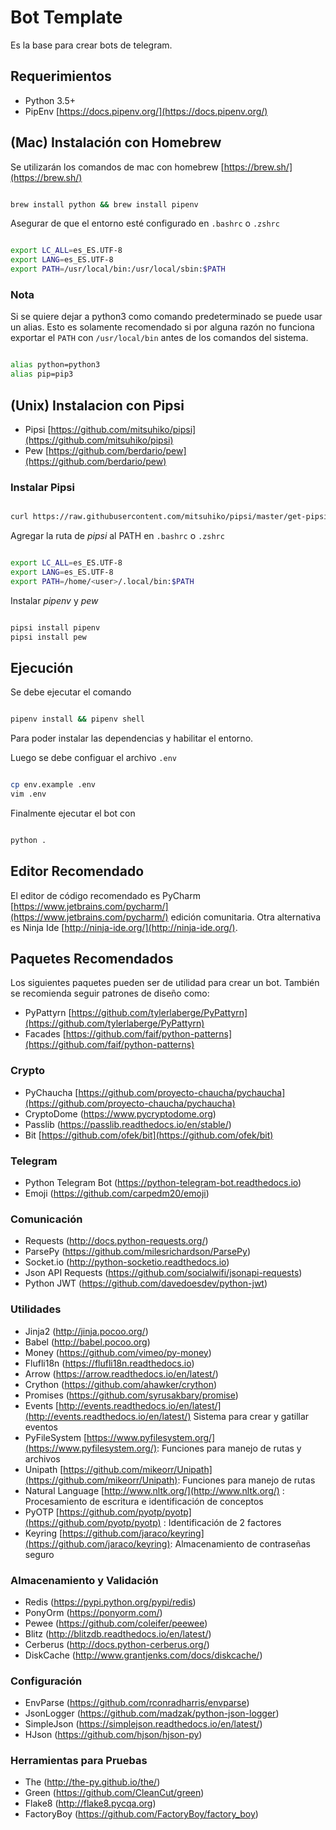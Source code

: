 # Bot Template

Es la base para crear bots de telegram.

## Requerimientos

- Python 3.5+
- PipEnv [https://docs.pipenv.org/](https://docs.pipenv.org/)

## (Mac) Instalación con Homebrew

Se utilizarán los comandos de mac con homebrew [https://brew.sh/](https://brew.sh/)

```bash

brew install python && brew install pipenv

```

Asegurar de que el entorno esté configurado en `.bashrc` o `.zshrc`

```bash

export LC_ALL=es_ES.UTF-8
export LANG=es_ES.UTF-8
export PATH=/usr/local/bin:/usr/local/sbin:$PATH

```

### Nota

Si se quiere dejar a python3 como comando predeterminado se puede usar un alias.
Esto es solamente recomendado si por alguna razón no funciona exportar el `PATH`
con `/usr/local/bin` antes de los comandos del sistema.

```bash

alias python=python3
alias pip=pip3
```

## (Unix) Instalacion con Pipsi

- Pipsi  [https://github.com/mitsuhiko/pipsi](https://github.com/mitsuhiko/pipsi)
- Pew [https://github.com/berdario/pew](https://github.com/berdario/pew)

### Instalar Pipsi

```bash

curl https://raw.githubusercontent.com/mitsuhiko/pipsi/master/get-pipsi.py | python3 - --src 'git+https://github.com/mitsuhiko/pipsi.git#egg=pipsi'

```

Agregar la ruta de *pipsi* al PATH en `.bashrc` o `.zshrc`

```bash

export LC_ALL=es_ES.UTF-8
export LANG=es_ES.UTF-8
export PATH=/home/<user>/.local/bin:$PATH

```

Instalar *pipenv* y *pew*

```bash

pipsi install pipenv
pipsi install pew

```

## Ejecución

Se debe ejecutar el comando

```bash

pipenv install && pipenv shell

```

Para poder instalar las dependencias y habilitar el entorno.

Luego se debe configuar el archivo `.env`

```bash

cp env.example .env
vim .env

```

Finalmente ejecutar el bot con

```bash

python .

```

## Editor Recomendado

El editor de código recomendado es PyCharm [https://www.jetbrains.com/pycharm/](https://www.jetbrains.com/pycharm/)
edición comunitaria. Otra alternativa es Ninja Ide [http://ninja-ide.org/](http://ninja-ide.org/).


## Paquetes Recomendados

Los siguientes paquetes pueden ser de utilidad para crear un bot.
También se recomienda seguir patrones de diseño como:

- PyPattyrn [https://github.com/tylerlaberge/PyPattyrn](https://github.com/tylerlaberge/PyPattyrn)
- Facades [https://github.com/faif/python-patterns](https://github.com/faif/python-patterns)

### Crypto

- PyChaucha [https://github.com/proyecto-chaucha/pychaucha](https://github.com/proyecto-chaucha/pychaucha)
- CryptoDome (https://www.pycryptodome.org)
- Passlib (https://passlib.readthedocs.io/en/stable/)
- Bit [https://github.com/ofek/bit](https://github.com/ofek/bit)

### Telegram

- Python Telegram Bot (https://python-telegram-bot.readthedocs.io)
- Emoji (https://github.com/carpedm20/emoji)

### Comunicación

- Requests (http://docs.python-requests.org/)
- ParsePy (https://github.com/milesrichardson/ParsePy)
- Socket.io (http://python-socketio.readthedocs.io)
- Json API Requests (https://github.com/socialwifi/jsonapi-requests)
- Python JWT (https://github.com/davedoesdev/python-jwt)

### Utilidades

- Jinja2 (http://jinja.pocoo.org/)
- Babel (http://babel.pocoo.org)
- Money (https://github.com/vimeo/py-money)
- Flufli18n (https://flufli18n.readthedocs.io)
- Arrow (https://arrow.readthedocs.io/en/latest/)
- Crython (https://github.com/ahawker/crython)
- Promises (https://github.com/syrusakbary/promise)
- Events [http://events.readthedocs.io/en/latest/](http://events.readthedocs.io/en/latest/) Sistema para crear y gatillar eventos
- PyFileSystem [https://www.pyfilesystem.org/](https://www.pyfilesystem.org/): Funciones para manejo de rutas y archivos
- Unipath [https://github.com/mikeorr/Unipath](https://github.com/mikeorr/Unipath): Funciones para manejo de rutas
- Natural Language [http://www.nltk.org/](http://www.nltk.org/) : Procesamiento de escritura e identificación de conceptos
- PyOTP [https://github.com/pyotp/pyotp](https://github.com/pyotp/pyotp) : Identificación de 2 factores
- Keyring [https://github.com/jaraco/keyring](https://github.com/jaraco/keyring): Almacenamiento de contraseñas seguro

### Almacenamiento y Validación

- Redis (https://pypi.python.org/pypi/redis)
- PonyOrm (https://ponyorm.com/)
- Pewee (https://github.com/coleifer/peewee)
- Blitz (http://blitzdb.readthedocs.io/en/latest/)
- Cerberus (http://docs.python-cerberus.org/)
- DiskCache (http://www.grantjenks.com/docs/diskcache/)

### Configuración

- EnvParse (https://github.com/rconradharris/envparse)
- JsonLogger (https://github.com/madzak/python-json-logger)
- SimpleJson (https://simplejson.readthedocs.io/en/latest/)
- HJson (https://github.com/hjson/hjson-py)


### Herramientas para Pruebas

- The (http://the-py.github.io/the/)
- Green (https://github.com/CleanCut/green)
- Flake8 (http://flake8.pycqa.org)
- FactoryBoy (https://github.com/FactoryBoy/factory_boy)
